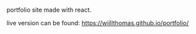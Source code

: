 portfolio site made with react.

live version can be found: https://wiillthomas.github.io/portfolio/
